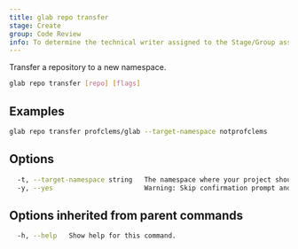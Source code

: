 ```yaml
---
title: glab repo transfer
stage: Create
group: Code Review
info: To determine the technical writer assigned to the Stage/Group associated with this page, see https://about.gitlab.com/handbook/product/ux/technical-writing/#assignments
---
```


<!--
This documentation is auto generated by a script.
Please do not edit this file directly. Run `make gen-docs` instead.
-->

Transfer a repository to a new namespace.

```bash twoslash title="Terminal"
glab repo transfer [repo] [flags]
```

## Examples

```bash twoslash title="Terminal"
glab repo transfer profclems/glab --target-namespace notprofclems
```

## Options

```bash twoslash title="Terminal"
  -t, --target-namespace string   The namespace where your project should be transferred to.
  -y, --yes                       Warning: Skip confirmation prompt and force transfer operation. Transfer cannot be undone.
```

## Options inherited from parent commands

```bash twoslash title="Terminal"
  -h, --help   Show help for this command.
```
